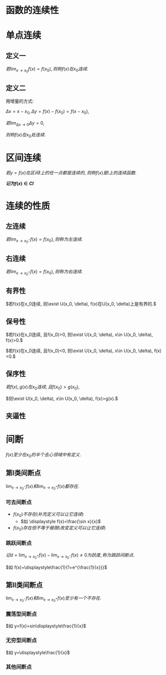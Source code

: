 # 函数的连续性

# 单点连续

## 定义一

$若\displaystyle\lim_{x\to x_0}f(x)=f(x_0), 则称f(x)在x_0连续.$

## 定义二

用增量的方式:

$\Delta x=x-x_0, \Delta y=f(x)-f(x_0)=f(x-x_0),$

$若\displaystyle\lim_{\Delta x \to 0}\Delta y =0,$

$则称f(x)在x_0处连续.$

# 区间连续

$若y=f(x)在区间I上的任一点都是连续的,$
$则称f(x)是I上的连续函数.$

**$记为 f(x) \in CI$**

# 连续的性质

## 左连续

$若\displaystyle\lim_{x\to x_0^-}f(x)=f(x_0), 则称为左连续.$

## 右连续

$若\displaystyle\lim_{x\to x_0^+}f(x)=f(x_0), 则称为右连续.$

## 有界性

$若f(x)在x_0连续, 则\exist U(x_0, \delta), f(x)在U(x_0, \delta)上是有界的.$

## 保号性

$若f(x)在x_0连续, 且f(x_0)>0, 则\exist U(x_0, \delta), x\in U(x_0, \delta), f(x)>0.$

$若f(x)在x_0连续, 且f(x_0)<0, 则\exist U(x_0, \delta), x\in U(x_0, \delta), f(x)<0.$

## 保序性

$若f(x), g(x)在x_0连续, 且f(x_0)>g(x_0),$

$则\exist U(x_0, \delta), x\in U(x_0, \delta), f(x)>g(x).$

## 夹逼性


# 间断

$f(x)至少在x_0的半个去心领域中有定义.$

## 第Ⅰ类间断点

$\displaystyle\lim_{x\to x_0^-}f(x)和\lim_{x\to x_0^+}f(x)都存在.$

### 可去间断点

* $f(x_0)不存在(补充定义可以让它连续)$
  * $如 \displaystyle f(x)=\frac{\sin x}{x}$
* $f(x_0)存在但不等于极限(改变定义可以让它连续)$

### 跳跃间断点

$记d=\displaystyle\lim_{x\to x_0^+}f(x)-\lim_{x\to x_0^-}f(x)\neq 0为跃度, 称为跳跃间断点.$

$如 f(x)=\displaystyle\frac{1}{1+e^{\frac{1}{x}}}$

## 第Ⅱ类间断点

$\displaystyle\lim_{x\to x_0^-}f(x)和\lim_{x\to x_0^+}f(x)至少有一个不存在.$

### 震荡型间断点

$如 y=f(x)=sin\displaystyle\frac{1}{x}$

### 无穷型间断点

$如 y=\displaystyle\frac{1}{x}$

### 其他间断点

